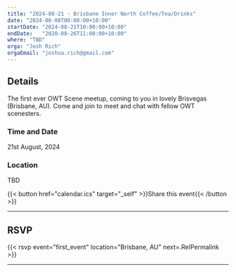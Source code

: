 ```yaml
---
title: "2024-08-21 - Brisbane Inner North Coffee/Tea/Drinks"
date: "2024-08-08T00:00:00+10:00"
startDate: "2024-08-21T10:00:00+10:00"
endDate:   "2020-08-26T11:00:00+10:00"
where: "TBD"
orga: "Josh Rich"
orgaEmail: "joshua.rich@gmail.com"
---
```


## Details

The first ever OWT Scene meetup, coming to you in lovely Brisvegas (Brisbane,
AU). Come and join to meet and chat with fellow OWT scenesters.

### Time and Date

21st August, 2024

### Location

TBD

{{< button href="calendar.ics" target="_self" >}}Share this event{{< /button >}}

---

## RSVP

{{< rsvp event="first_event" location="Brisbane, AU" next=.RelPermalink >}}

---
